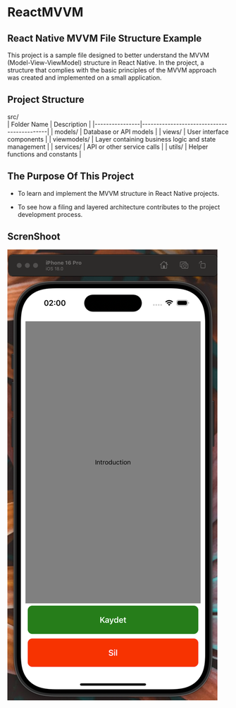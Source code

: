 # ReactMVVM

## React Native MVVM File Structure Example

This project is a sample file designed to better understand the MVVM (Model-View-ViewModel) structure in React Native. In the project, a structure that complies with the basic principles of the MVVM approach was created and implemented on a small application.

## Project Structure

src/  
| Folder Name | Description |
|----------------|--------------------------------------------|
| models/ | Database or API models |
| views/ | User interface components |
| viewmodels/ | Layer containing business logic and state management |
| services/ | API or other service calls |
| utils/ | Helper functions and constants |

## The Purpose Of This Project

- To learn and implement the MVVM structure in React Native projects.

- To see how a filing and layered architecture contributes to the project development process.

## ScrenShoot

![](./src/assets/images/Mvmm.png)
